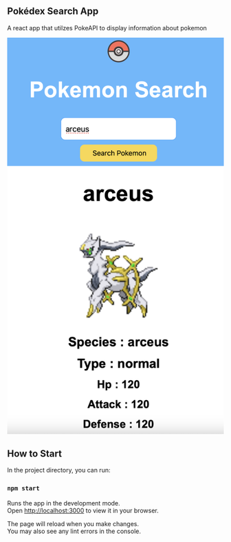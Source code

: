 ## Pokédex Search App
A react app that utilzes PokeAPI to display information about pokemon

![alt text](https://github.com/rjnvr/pokemon-app/blob/main/pokemonapp.png)

## How to Start

In the project directory, you can run:

### `npm start`

Runs the app in the development mode.\
Open [http://localhost:3000](http://localhost:3000) to view it in your browser.

The page will reload when you make changes.\
You may also see any lint errors in the console.
